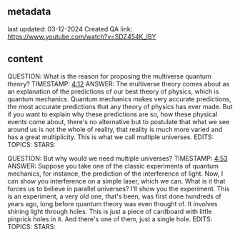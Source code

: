 ## metadata
last updated: 03-12-2024 Created QA
link: https://www.youtube.com/watch?v=SDZ454K_lBY

## content

QUESTION: What is the reason for proposing the multiverse quantum theory?
TIMESTAMP: [4:12](https://www.youtube.com/watch?v=SDZ454K_lBY&t=252)
ANSWER: The multiverse theory comes about as an explanation of the predictions of our best theory of physics, which is quantum mechanics. Quantum mechanics makes very accurate predictions, the most accurate predictions that any theory of physics has ever made. But if you want to explain why these predictions are so, how these physical events come about, there's no alternative but to postulate that what we see around us is not the whole of reality, that reality is much more varied and has a great multiplicity. This is what we call multiple universes.
EDITS: 
TOPICS: 
STARS: 

QUESTION: But why would we need multiple universes?
TIMESTAMP: [4:53](https://www.youtube.com/watch?v=SDZ454K_lBY&t=293)
ANSWER: Suppose you take one of the classic experiments of quantum mechanics, for instance, the prediction of the interference of light. Now, I can show you interference on a simple laser, which we can. What is it that forces us to believe in parallel universes? I'll show you the experiment. This is an experiment, a very old one, that's been, was first done hundreds of years ago, long before quantum theory was even thought of. It involves shining light through holes. This is just a piece of cardboard with little pinprick holes in it. And there's one of them, just a single hole.
EDITS: 
TOPICS: 
STARS: 

